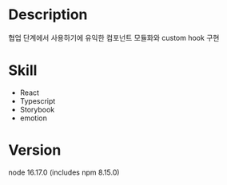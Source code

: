 # Description

협업 단계에서 사용하기에 유익한 컴포넌트 모듈화와 custom hook 구현

# Skill

- React
- Typescript
- Storybook
- emotion

# Version

node 16.17.0 (includes npm 8.15.0)
